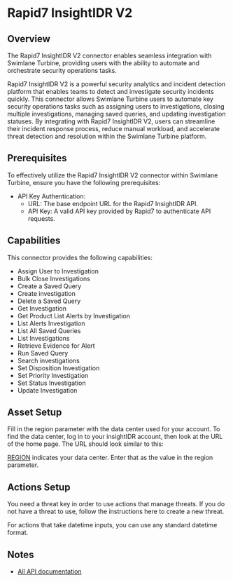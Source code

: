 # Rapid7 InsightIDR V2
## Overview
The Rapid7 InsightIDR V2 connector enables seamless integration with Swimlane Turbine, providing users with the ability to automate and orchestrate security operations tasks.

Rapid7 InsightIDR V2 is a powerful security analytics and incident detection platform that enables teams to detect and investigate security incidents quickly. This connector allows Swimlane Turbine users to automate key security operations tasks such as assigning users to investigations, closing multiple investigations, managing saved queries, and updating investigation statuses. By integrating with Rapid7 InsightIDR V2, users can streamline their incident response process, reduce manual workload, and accelerate threat detection and resolution within the Swimlane Turbine platform.

## Prerequisites


To effectively utilize the Rapid7 InsightIDR V2 connector within Swimlane Turbine, ensure you have the following prerequisites:
- API Key Authentication:
  * URL: The base endpoint URL for the Rapid7 InsightIDR API.
  * API Key: A valid API key provided by Rapid7 to authenticate API requests.


## Capabilities
This connector provides the following capabilities:

* Assign User to Investigation
* Bulk Close Investigations
* Create a Saved Query
* Create investigation
* Delete a Saved Query
* Get Investigation
* Get Product List Alerts by Investigation
* List Alerts Investigation
* List All Saved Queries
* List Investigations
* Retrieve Evidence for Alert
* Run Saved Query
* Search investigations
* Set Disposition Investigation
* Set Priority Investigation
* Set Status Investigation
* Update Investigation

## Asset Setup
Fill in the region parameter with the data center used for your account. To find the data center, log in to your insightIDR account, then look at the URL of the home page. The URL should look similar to this:

[REGION](http://REGION.idr.insight.rapid7.com) indicates your data center. Enter that as the value in the region parameter.

## Actions Setup
You need a threat key in order to use actions that manage threats. If you do not have a threat to use, follow the instructions here to create a new threat.

For actions that take datetime inputs, you can use any standard datetime format.

## Notes
* [All API documentation](https://docs.rapid7.com/insightidr/insightidr-rest-api/)